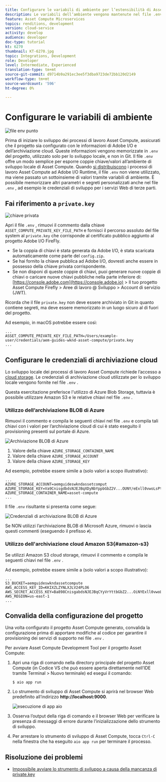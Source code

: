 ```yaml
---
title: Configurare le variabili di ambiente per l’estensibilità di Asset Compute
description: Le variabili dell’ambiente vengono mantenute nel file .env per lo sviluppo locale e vengono utilizzate per fornire le credenziali di Adobe I/O e dell’archiviazione cloud richieste per lo sviluppo locale.
feature: Asset Compute Microservices
topics: renditions, development
version: cloud-service
activity: develop
audience: developer
doc-type: tutorial
kt: 6270
thumbnail: KT-6270.jpg
topic: Integrations, Development
role: Developer
level: Intermediate, Experienced
translation-type: tm+mt
source-git-commit: d9714b9a291ec3ee5f3dba9723de72bb120d2149
workflow-type: tm+mt
source-wordcount: '596'
ht-degree: 0%

---
```



# Configurare le variabili di ambiente

![file env punto](assets/environment-variables/dot-env-file.png)

Prima di iniziare lo sviluppo dei processi di lavoro Asset Compute, assicurati che il progetto sia configurato con le informazioni di Adobe I/O e dell’archiviazione cloud. Queste informazioni vengono memorizzate in `.env` del progetto, utilizzato solo per lo sviluppo locale, e non in Git. Il file `.env` offre un modo semplice per esporre coppie chiave/valori all’ambiente di sviluppo locale di Asset Compute. Quando [si distribuiscono](../deploy/runtime.md) i processi di lavoro Asset Compute ad Adobe I/O Runtime, il file `.env` non viene utilizzato, ma viene passato un sottoinsieme di valori tramite variabili di ambiente. È possibile memorizzare altri parametri e segreti personalizzati anche nel file `.env` , ad esempio le credenziali di sviluppo per i servizi Web di terze parti.

## Fai riferimento a `private.key`

![chiave privata](assets/environment-variables/private-key.png)

Apri il file `.env` , rimuovi il commento dalla chiave `ASSET_COMPUTE_PRIVATE_KEY_FILE_PATH` e fornisci il percorso assoluto del file system al `private.key` che corrisponde al certificato pubblico aggiunto al progetto Adobe I/O FireFly.

+ Se la coppia di chiavi è stata generata da Adobe I/O, è stata scaricata automaticamente come parte del `config.zip`.
+ Se hai fornito la chiave pubblica ad Adobe I/O, dovresti anche essere in possesso della chiave privata corrispondente.
+ Se non disponi di queste coppie di chiavi, puoi generare nuove coppie di chiavi o caricare nuove chiavi pubbliche nella parte inferiore di:
   [https://console.adobe.com](https://console.adobe.io) > Il tuo progetto Asset Compute Firefly > Aree di lavoro @ Sviluppo > Account di servizio (JWT).

Ricorda che il file `private.key` non deve essere archiviato in Git in quanto contiene segreti, ma deve essere memorizzato in un luogo sicuro al di fuori del progetto.

Ad esempio, in macOS potrebbe essere così:

```
...
ASSET_COMPUTE_PRIVATE_KEY_FILE_PATH=/Users/example-user/credentials/aem-guides-wknd-asset-compute/private.key
...
```

## Configurare le credenziali di archiviazione cloud

Lo sviluppo locale dei processi di lavoro Asset Compute richiede l’accesso a [cloud storage](../set-up/accounts-and-services.md#cloud-storage). Le credenziali di archiviazione cloud utilizzate per lo sviluppo locale vengono fornite nel file `.env` .

Questa esercitazione preferisce l&#39;utilizzo di Azure Blob Storage, tuttavia è possibile utilizzare Amazon S3 e le relative chiavi nel file `.env` .

### Utilizzo dell’archiviazione BLOB di Azure

Rimuovi il commento e compila le seguenti chiavi nel file `.env` e compila tali chiavi con i valori per l’archiviazione cloud di cui è stato eseguito il provisioning presenti sul portale di Azure.

![Archiviazione BLOB di Azure](./assets/environment-variables/azure-portal-credentials.png)

1. Valore della chiave `AZURE_STORAGE_CONTAINER_NAME`
1. Valore della chiave `AZURE_STORAGE_ACCOUNT`
1. Valore della chiave `AZURE_STORAGE_KEY`

Ad esempio, potrebbe essere simile a (solo valori a scopo illustrativo):

```
...
AZURE_STORAGE_ACCOUNT=aemguideswkndassetcomput
AZURE_STORAGE_KEY=Va9CnisgdbdsNJEJBqXDyNbYppbGbZ2V...OUNY/eExll0vwoLsPt/OvbM+B7pkUdpEe7zJhg==
AZURE_STORAGE_CONTAINER_NAME=asset-compute
...
```

Il file `.env` risultante si presenta come segue:

![Credenziali di archiviazione BLOB di Azure](assets/environment-variables/cloud-storage-credentials.png)

Se NON utilizzi l’archiviazione BLOB di Microsoft Azure, rimuovi o lascia questi commenti (eseguendo il prefisso `#`).

### Utilizzo dell&#39;archiviazione cloud Amazon S3{#amazon-s3}

Se utilizzi Amazon S3 cloud storage, rimuovi il commento e compila le seguenti chiavi nel file `.env` .

Ad esempio, potrebbe essere simile a (solo valori a scopo illustrativo):

```
...
S3_BUCKET=aemguideswkndassetcompute
AWS_ACCESS_KEY_ID=KKIXZLZYNLXJLV24PLO6
AWS_SECRET_ACCESS_KEY=Ba898CnisgabdsNJEJBqCYyVrYttbGbZ2...OiNYExll0vwoLsPtOv
AWS_REGION=us-east-1
...
```

## Convalida della configurazione del progetto

Una volta configurato il progetto Asset Compute generato, convalida la configurazione prima di apportare modifiche al codice per garantire il provisioning dei servizi di supporto nei file `.env` .

Per avviare Asset Compute Development Tool per il progetto Asset Compute:

1. Apri una riga di comando nella directory principale del progetto Asset Compute (in Codice VS che può essere aperta direttamente nell’IDE tramite Terminal > Nuovo terminale) ed esegui il comando:

   ```
   $ aio app run
   ```

1. Lo strumento di sviluppo di Asset Compute si aprirà nel browser Web predefinito all’indirizzo __http://localhost:9000__.

   ![esecuzione di app aio](assets/environment-variables/aio-app-run.png)

1. Osserva l’output della riga di comando e il browser Web per verificare la presenza di messaggi di errore durante l’inizializzazione dello strumento di sviluppo.
1. Per arrestare lo strumento di sviluppo di Asset Compute, tocca `Ctrl-C` nella finestra che ha eseguito `aio app run` per terminare il processo.

## Risoluzione dei problemi

+ [Impossibile avviare lo strumento di sviluppo a causa della mancanza di private.key](../troubleshooting.md#missing-private-key)
